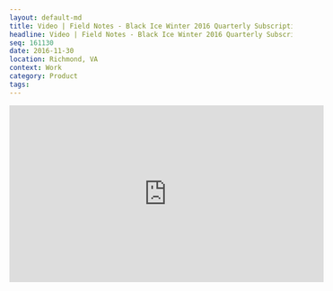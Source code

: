 ```yaml
---
layout: default-md
title: Video | Field Notes - Black Ice Winter 2016 Quarterly Subscription Unboxing 
headline: Video | Field Notes - Black Ice Winter 2016 Quarterly Subscription Unboxing 
seq: 161130
date: 2016-11-30
location: Richmond, VA
context: Work
category: Product
tags:
---
```


<p align="center">
<iframe width="560" height="315" src="https://www.youtube.com/embed/_AI24vP4qsc" frameborder="0" allowfullscreen></iframe>
</p>
